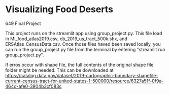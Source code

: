 # Visualizing Food Deserts

649 Final Project

This project runs on the streamlit app using group_project.py. This file load in MI_food_atlas2019.csv, cb_2019_us_tract_500k.shx, and ERSAtlas_CensusData.csv. Once those files haved been saved locally, you can run the group_project.py file from the terminal by entering "streamlit run group_project.py".

If erros occur with shape file, the full contents of the original shape file folder might be needed. This can be downloaded at https://catalog.data.gov/dataset/2019-cartographic-boundary-shapefile-current-census-tract-for-united-states-1-500000/resource/6327a51f-0f9a-464d-afe0-3904b3cf083c



